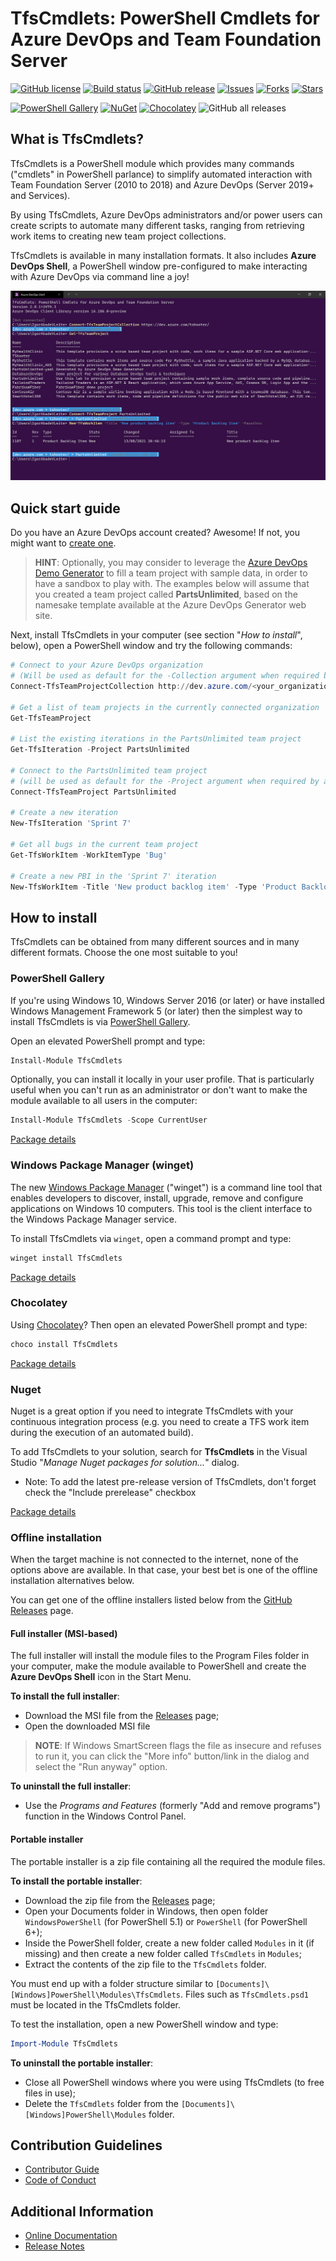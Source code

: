 # TfsCmdlets: PowerShell Cmdlets for Azure DevOps and Team Foundation Server

[![GitHub license](https://img.shields.io/badge/license-MIT-blue.svg)](https://raw.githubusercontent.com/igoravl/tfscmdlets/master/LICENSE.md) [![Build status](https://github.com/igoravl/TfsCmdlets/actions/workflows/main.yml/badge.svg?label=Build)](https://github.com/igoravl/TfsCmdlets/actions/workflows/main.yml) [![GitHub release](https://img.shields.io/github/release/igoravl/tfscmdlets.svg)](https://github.com/igoravl/tfscmdlets/releases) [![Issues](https://img.shields.io/github/issues/igoravl/tfscmdlets.svg)](https://github.com/igoravl/tfscmdlets/issues) [![Forks](https://img.shields.io/github/forks/igoravl/tfscmdlets.svg)](https://github.com/igoravl/tfscmdlets/forks) [![Stars](https://img.shields.io/github/stars/igoravl/tfscmdlets.svg)](https://github.com/igoravl/tfscmdlets/stargazers)

[![PowerShell Gallery](https://img.shields.io/powershellgallery/dt/tfscmdlets?label=PSGallery)](https://www.powershellgallery.com/packages/TfsCmdlets) [![NuGet](https://img.shields.io/nuget/dt/TfsCmdlets.svg?label=Nuget)](http://nuget.org/packages/tfscmdlets) [![Chocolatey](https://img.shields.io/chocolatey/dt/TfsCmdlets.svg?label=Chocolatey)](http://chocolatey.org/packages/tfscmdlets) ![GitHub all releases](https://img.shields.io/github/downloads/igoravl/tfscmdlets/total?label=GitHub)

## What is TfsCmdlets?

TfsCmdlets is a PowerShell module which provides many commands ("cmdlets" in PowerShell parlance) to simplify automated interaction with Team Foundation Server (2010 to 2018) and Azure DevOps (Server 2019+ and Services).

By using TfsCmdlets, Azure DevOps administrators and/or power users can create scripts to automate many different tasks, ranging from retrieving work items to creating new team project collections.

TfsCmdlets is available in many installation formats. It also includes **Azure DevOps Shell**, a PowerShell window pre-configured to make interacting with Azure DevOps via command line a joy!

![Azure DevOps Shell](Assets/TfsShell.png)

## Quick start guide

Do you have an Azure DevOps account created? Awesome! If not, you might want to [create one](https://azure.microsoft.com/en-us/services/devops/).

> **HINT**: Optionally, you may consider to leverage the [Azure DevOps Demo Generator](https://azuredevopsdemogenerator.azurewebsites.net/) to fill a team project with sample data, in order to have a sandbox to play with. The examples below will assume that you created a team project called **PartsUnlimited**, based on the namesake template available at the Azure DevOps Generator web site.

Next, install TfsCmdlets in your computer (see section "_How to install_", below), open a PowerShell window and try the following commands:

```PowerShell
# Connect to your Azure DevOps organization
# (Will be used as default for the -Collection argument when required by a cmdlet)
Connect-TfsTeamProjectCollection http://dev.azure.com/<your_organization_name>

# Get a list of team projects in the currently connected organization
Get-TfsTeamProject

# List the existing iterations in the PartsUnlimited team project
Get-TfsIteration -Project PartsUnlimited

# Connect to the PartsUnlimited team project
# (will be used as default for the -Project argument when required by a cmdlet)
Connect-TfsTeamProject PartsUnlimited

# Create a new iteration
New-TfsIteration 'Sprint 7'

# Get all bugs in the current team project
Get-TfsWorkItem -WorkItemType 'Bug'

# Create a new PBI in the 'Sprint 7' iteration
New-TfsWorkItem -Title 'New product backlog item' -Type 'Product Backlog Item' -Iteration 'Sprint 7'
```

## How to install

TfsCmdlets can be obtained from many different sources and in many different formats. Choose the one most suitable to you!

### PowerShell Gallery

If you're using Windows 10, Windows Server 2016 (or later) or have installed Windows Management Framework 5 (or later) then the simplest way to install TfsCmdlets is via [PowerShell Gallery](https://www.powershellgallery.com/).

Open an elevated PowerShell prompt and type:

```PowerShell
Install-Module TfsCmdlets
```

Optionally, you can install it locally in your user profile. That is particularly useful when you can't run as an administrator or don't want to make the module available to all users in the computer:

```PowerShell
Install-Module TfsCmdlets -Scope CurrentUser
```

[Package details](https://www.powershellgallery.com/packages/TfsCmdlets/)

### Windows Package Manager (winget)

The new [Windows Package Manager](https://github.com/microsoft/winget-cli) ("winget") is a command line tool that enables developers to discover, install, upgrade, remove and configure applications on Windows 10 computers. This tool is the client interface to the Windows Package Manager service.

To install TfsCmdlets via `winget`, open a command prompt and type:

```PowerShell
winget install TfsCmdlets
```

[Package details](https://github.com/microsoft/winget-pkgs/tree/master/manifests/i/Igoravl/TfsCmdlets/)

### Chocolatey

Using [Chocolatey](https://www.chocolatey.org/)? Then open an elevated PowerShell prompt and type:

```PowerShell
choco install TfsCmdlets
```

[Package details](https://community.chocolatey.org/packages/TfsCmdlets/)

### Nuget

Nuget is a great option if you need to integrate TfsCmdlets with your continuous integration process (e.g. you need to create a TFS work item during the execution of an automated build).

To add TfsCmdlets to your solution, search for **TfsCmdlets** in the Visual Studio "_Manage Nuget packages for solution..._" dialog.

- Note: To add the latest pre-release version of TfsCmdlets, don't forget check the "Include prerelease" checkbox

[Package details](http://www.nuget.org/packages/tfscmdlets)

### Offline installation

When the target machine is not connected to the internet, none of the options above are available. In that case, your best bet is one of the offline installation alternatives below.

You can get one of the offline installers listed below from the [GitHub Releases](https://github.com/igoravl/tfscmdlets/releases) page.

#### Full installer (MSI-based)

The full installer will install the module files to the Program Files folder in your computer, make the module available to PowerShell and create the **Azure DevOps Shell** icon in the Start Menu.

**To install the full installer**:

- Download the MSI file from the [Releases](https://github.com/igoravl/tfscmdlets/releases) page;
- Open the downloaded MSI file

> **NOTE**: If Windows SmartScreen flags the file as insecure and refuses to run it, you can click the "More info" button/link in the dialog and select the "Run anyway" option.

**To uninstall the full installer**:

- Use the _Programs and Features_ (formerly "Add and remove programs") function in the Windows Control Panel.

#### Portable installer

The portable installer is a zip file containing all the required the module files.

**To install the portable installer**:

- Download the zip file from the [Releases](https://github.com/igoravl/tfscmdlets/releases) page;
- Open your Documents folder in Windows, then open folder `WindowsPowerShell` (for PowerShell 5.1) or `PowerShell` (for PowerShell 6+);
- Inside the PowerShell folder, create a new folder called `Modules` in it (if missing) and then create a new folder called `TfsCmdlets` in `Modules`;
- Extract the contents of the zip file to the `TfsCmdlets` folder.

You must end up with a folder structure similar to `[Documents]\[Windows]PowerShell\Modules\TfsCmdlets`. Files such as `TfsCmdlets.psd1` must be located in the TfsCmdlets folder.

To test the installation, open a new PowerShell window and type:

```PowerShell
Import-Module TfsCmdlets
```

**To uninstall the portable installer**:

- Close all PowerShell windows where you were using TfsCmdlets (to free files in use);
- Delete the `TfsCmdlets` folder from the `[Documents]\[Windows]PowerShell\Modules` folder.

## Contribution Guidelines

- [Contributor Guide](CONTRIBUTING.md)
- [Code of Conduct](CODE_OF_CONDUCT.md)

## Additional Information

- [Online Documentation](https://tfscmdlets.dev/)
- [Release Notes](https://github.com/igoravl/TfsCmdlets/blob/master/RELEASENOTES.md)
